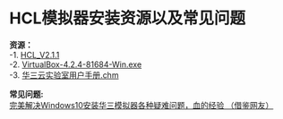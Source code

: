 # HCL模拟器安装资源以及常见问题

**资源：**  
      -1. [HCL_V2.1.1](http://pan.dlut.edu.cn/share?id=uv88r2s2787r)   
      -2. [VirtualBox-4.2.4-81684-Win.exe](http://pan.dlut.edu.cn/share?id=uv88r2s2787r)  
      -3. [华三云实验室用户手册.chm](http://pan.dlut.edu.cn/share?id=uv88r2s2787r)
      

**常见问题:**     
       [完美解决Windows10安装华三模拟器各种疑难问题，血的经验 （借鉴网友）](https://www.jianshu.com/p/20cacc8ebd86)
